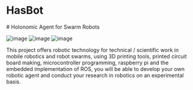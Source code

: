 <h1>HasBot</h1>
# Holonomic Agent for Swarm Robots  

![image](https://user-images.githubusercontent.com/47896432/69591666-25cd9400-0fd2-11ea-8416-6f8bfb5f081f.png) ![image](https://user-images.githubusercontent.com/47896432/69591175-ab504480-0fd0-11ea-98ff-22b645877178.png) ![image](https://user-images.githubusercontent.com/47896432/69591544-cbccce80-0fd1-11ea-80ec-93ce403a5a90.png)

This project offers robotic technology for technical / scientific work in mobile robotics and robot swarms, using 3D printing tools, printed circuit board making, microcontroller programming, raspberry pi and the embedded implementation of ROS, you will be able to develop your own robotic agent and conduct your research in robotics on an experimental basis.
